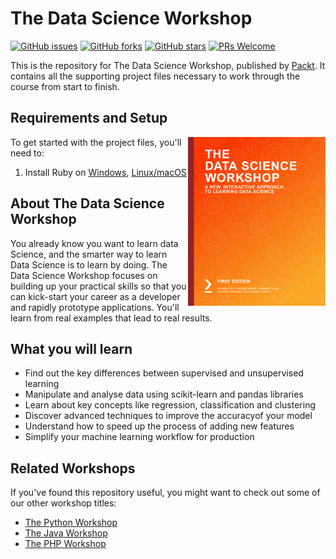 # The Data Science Workshop
[![GitHub issues](https://img.shields.io/github/issues/PacktWorkshops/The-Data-Science-Workshop.svg)](https://github.com/PacktWorkshops/The-Data-Science-Workshop/issues)
[![GitHub forks](https://img.shields.io/github/forks/PacktWorkshops/The-Data-Science-Workshop.svg)](https://github.com/PacktWorkshops/The-Data-Science-Workshop/network)
[![GitHub stars](https://img.shields.io/github/stars/PacktWorkshops/The-Data-Science-Workshop.svg)](https://github.com/PacktWorkshops/The-Data-Science-Workshop/stargazers)
[![PRs Welcome](https://img.shields.io/badge/PRs-welcome-brightgreen.svg)](https://github.com/PacktWorkshops/The-Data-Science-Workshop/pulls)

This is the repository for The Data Science Workshop, published by [Packt](https://www.packtpub.com/?utm_source=github). It contains all the supporting project files necessary to work through the course from start to finish.

## Requirements and Setup
<a href="https://courses.packtpub.com/courses/ruby?utm_source=github&utm_medium=repository&utm_campaign=9781838642365&utm_term=Ruby&utm_content=The%20Ruby%20Workshop"><img src="https://github.com/PacktWorkshops/Workshop-Covers/blob/master/The%20Data%20Science%20Workshop.png" alt="The Data Science Workshop" height="270px" width="220px" align="right" this.target="_blank"></a>

To get started with the project files, you'll need to:
1. Install Ruby on [Windows](https://rubyinstaller.org/), [Linux/macOS](http://rvm.io/)

## About The Data Science Workshop
You already know you want to learn data Science, and the smarter way to learn Data Science is to learn by doing. The Data Science Workshop focuses on building up your practical skills so that you can kick-start your career as a developer and rapidly prototype applications. You'll learn from real examples that lead to real results.

## What you will learn
* Find out the key differences between supervised and unsupervised learning 
* Manipulate and analyse data using scikit-learn and pandas libraries 
* Learn about key concepts like regression, classification and clustering 
* Discover advanced techniques to improve the accuracyof your model 
* Understand how to speed up the process of adding new features 
* Simplify your machine learning workflow for production  

## Related Workshops
If you've found this repository useful, you might want to check out some of our other workshop titles:
* [The Python Workshop](https://courses.packtpub.com/courses/python?utm_source=github&utm_medium=repository&utm_campaign=9781839218859&utm_term=Python&utm_content=The%20Python%20Workshop)
* [The Java Workshop](https://courses.packtpub.com/courses/java?utm_source=github&utm_medium=repository&utm_campaign=9781838986698&utm_term=Java&utm_content=The%20Java%20Workshop)
* [The PHP Workshop](https://courses.packtpub.com/courses/php?utm_source=github&utm_medium=repository&utm_campaign=9781838648916&utm_term=PHP&utm_content=The%20PHP%20Workshop)

